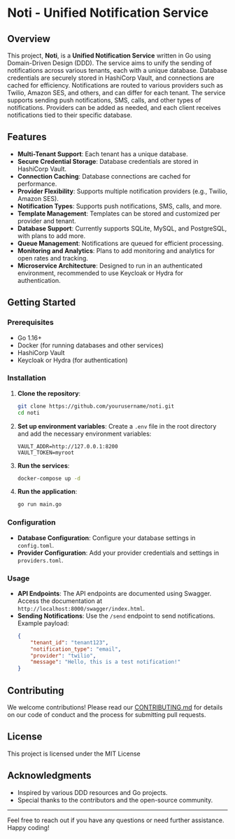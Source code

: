 # Noti - Unified Notification Service

## Overview
This project, **Noti**, is a **Unified Notification Service** written in Go using Domain-Driven Design (DDD). The service aims to unify the sending of notifications across various tenants, each with a unique database. Database credentials are securely stored in HashiCorp Vault, and connections are cached for efficiency. Notifications are routed to various providers such as Twilio, Amazon SES, and others, and can differ for each tenant. The service supports sending push notifications, SMS, calls, and other types of notifications. Providers can be added as needed, and each client receives notifications tied to their specific database.

## Features
- **Multi-Tenant Support**: Each tenant has a unique database.
- **Secure Credential Storage**: Database credentials are stored in HashiCorp Vault.
- **Connection Caching**: Database connections are cached for performance.
- **Provider Flexibility**: Supports multiple notification providers (e.g., Twilio, Amazon SES).
- **Notification Types**: Supports push notifications, SMS, calls, and more.
- **Template Management**: Templates can be stored and customized per provider and tenant.
- **Database Support**: Currently supports SQLite, MySQL, and PostgreSQL, with plans to add more.
- **Queue Management**: Notifications are queued for efficient processing.
- **Monitoring and Analytics**: Plans to add monitoring and analytics for open rates and tracking.
- **Microservice Architecture**: Designed to run in an authenticated environment, recommended to use Keycloak or Hydra for authentication.

## Getting Started

### Prerequisites
- Go 1.16+
- Docker (for running databases and other services)
- HashiCorp Vault
- Keycloak or Hydra (for authentication)

### Installation
1. **Clone the repository**:
    ```bash
    git clone https://github.com/yourusername/noti.git
    cd noti
    ```

2. **Set up environment variables**:
    Create a `.env` file in the root directory and add the necessary environment variables:
    ```env
    VAULT_ADDR=http://127.0.0.1:8200
    VAULT_TOKEN=myroot
    ```

3. **Run the services**:
    ```bash
    docker-compose up -d
    ```

4. **Run the application**:
    ```bash
    go run main.go
    ```

### Configuration
- **Database Configuration**: Configure your database settings in `config.toml`.
- **Provider Configuration**: Add your provider credentials and settings in `providers.toml`.

### Usage
- **API Endpoints**: The API endpoints are documented using Swagger. Access the documentation at `http://localhost:8000/swagger/index.html`.
- **Sending Notifications**: Use the `/send` endpoint to send notifications. Example payload:
    ```json
    {
        "tenant_id": "tenant123",
        "notification_type": "email",
        "provider": "twilio",
        "message": "Hello, this is a test notification!"
    }
    ```

## Contributing
We welcome contributions! Please read our [CONTRIBUTING.md](CONTRIBUTING.md) for details on our code of conduct and the process for submitting pull requests.

## License
This project is licensed under the MIT License 

## Acknowledgments
- Inspired by various DDD resources and Go projects.
- Special thanks to the contributors and the open-source community.

---

Feel free to reach out if you have any questions or need further assistance. Happy coding!
